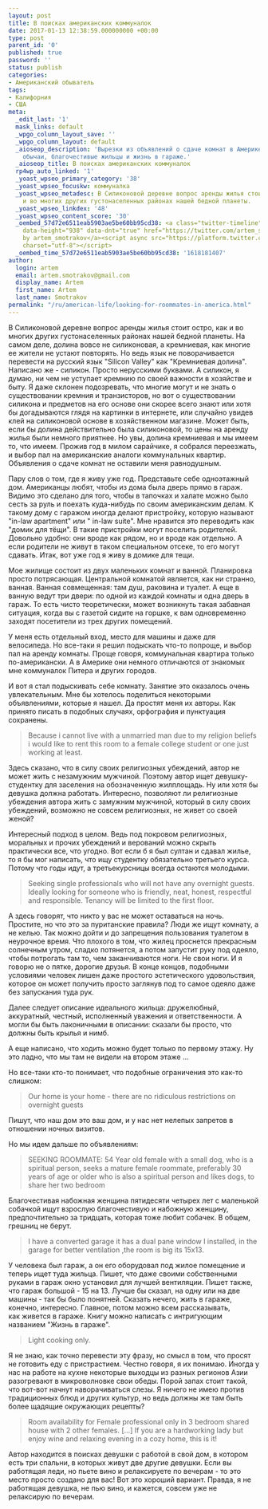```yaml
---
layout: post
title: В поисках американских коммуналок
date: 2017-01-13 12:38:59.000000000 +00:00
type: post
parent_id: '0'
published: true
password: ''
status: publish
categories:
- Американский обыватель
tags:
- Калифорния
- США
meta:
  _edit_last: '1'
  mask_links: default
  _wpgo_column_layout_save: ''
  _wpgo_column_layout: default
  _aioseop_description: 'Вырезки из объявлений о сдаче комнат в Америке: пуританские
    обычаи, благочестивые жильцы и жизнь в гараже.'
  _aioseop_title: В поисках американских коммуналок
  rp4wp_auto_linked: '1'
  _yoast_wpseo_primary_category: '38'
  _yoast_wpseo_focuskw: коммуналка
  _yoast_wpseo_metadesc: В Силиконовой деревне вопрос аренды жилья стоит остро, как
    и во многих других густонаселенных районах нашей бедной планеты.
  _yoast_wpseo_linkdex: '48'
  _yoast_wpseo_content_score: '30'
  _oembed_57d72e6511eab5903ae5be60bb95cd38: <a class="twitter-timeline" data-width="625"
    data-height="938" data-dnt="true" href="https://twitter.com/artem_smotrakov?ref_src=twsrc%5Etfw">Tweets
    by artem_smotrakov</a><script async src="https://platform.twitter.com/widgets.js"
    charset="utf-8"></script>
  _oembed_time_57d72e6511eab5903ae5be60bb95cd38: '1618181407'
author:
  login: artem
  email: artem.smotrakov@gmail.com
  display_name: Artem
  first_name: Artem
  last_name: Smotrakov
permalink: "/ru/american-life/looking-for-roommates-in-america.html"
---
```

В Силиконовой деревне&nbsp;вопрос аренды жилья стоит остро, как и во многих других густонаселенных районах нашей бедной планеты. На самом деле, долина вовсе не силиконовая, а кремниевая, как многие ее жители не устают повторять. Но ведь язык не поворачивается перевести на русский язык&nbsp;"Silicon Valley" как "Кремниевая долина". Написано же - силикон. Просто&nbsp;нерусскими буквами. А силикон, я думаю, ни чем не уступает кремнию по своей важности в хозяйстве и быту. Я даже склонен подозревать, что многие&nbsp;могут и не знать о существовании кремния и транзисторов, но вот о существовании силикона и предметов на его основе они скорее всего знают или хотя бы догадываются глядя на картинки в интернете, или случайно увидев клей на силиконовой основе в хозяйственном магазине. Может&nbsp;быть, если бы долина действительно была силиконовой, то цены на аренду жилья были немного приятнее. Но увы, долина кремниевая и мы имеем то, что имеем. Прожив год в милом сарайчике, я собрался переезжать, и выбор пал на американские аналоги коммунальных квартир. Объявления о сдаче комнат не оставили меня равнодушным.

<!--more-->

Пару слов о том, где я живу уже год. Представьте себе одноэтажный дом. Американцы любят, чтобы из дома была дверь прямо в гараж. Видимо это сделано для того, чтобы в тапочках и халате можно было сесть за руль и поехать куда-нибудь по своим американским делам. К такому дому с гаражом иногда делают пристройку, которую называют "in-law apartment" или " in-law suite". Мне нравится это переводить как "домик для тёщи". В такие пристройки могут поселить родителей. Довольно удобно: они вроде как рядом, но и вроде как отдельно. А если родители не живут в таком специальном отсеке, то его могут сдавать. Итак, вот уже год я живу в домике для тещи.

Мое жилище состоит из двух маленьких комнат и ванной. Планировка просто потрясающая. Центральной комнатой является, как ни странно, ванная. Ванная совмещенная: там душ, раковина и туалет. А еще в ванную ведут три двери: по одной из каждой комнаты и одна дверь в гараж. То есть чисто теоретически, может возникнуть такая забавная ситуация, когда вы с газетой сидите на горшке, к вам одновременно заходят посетители из трех других помещений.

У меня есть отдельный вход, место для машины и даже для велосипеда. Но все-таки я решил подыскать что-то попроще, и выбор пал на аренду комнаты. Проще говоря, коммунальная квартира только по-американски. А в Америке они немного отличаются от знакомых мне коммуналок Питера и других городов.

И вот я стал подыскивать себе комнату. Занятие это оказалось очень увлекательным. Мне бы хотелось поделиться некоторыми объявлениями, которые я нашел. Да простят меня их авторы. Как принято писать в подобных случаях, орфография и пунктуация сохранены.

> Because i cannot live with a unmarried man due to my religion beliefs i would like to rent this room to a female college student or one just working at least.

Здесь сказано, что в силу своих религиозных убеждений, автор не может жить с незамужним мужчиной. Поэтому автор ищет девушку-студентку для заселения на обозначенную жилплощадь. Ну или хотя бы девушка должна работать. Интересно,&nbsp;позволяют ли религиозные убеждения автора жить с замужним мужчиной, который в силу своих убеждений, возможно не совсем религиозных, не живет со своей женой?

Интересный подход в целом. Ведь под покровом религиозных, моральных и прочих убеждений и верований можно скрыть практически все, что угодно. Вот если б я был султан и сдавал жилье, то я бы мог написать, что ищу студентку обязательно третьего курса. Потому что годы идут, а третьекурсницы всегда остаются молодыми.

> Seeking single professionals who will not have any overnight guests. Ideally looking for someone who is friendly, neat, honest, respectful and responsible. Tenancy will be limited to the first floor.

А здесь говорят, что никто у вас не может оставаться на ночь. Простите, но что это за пуританские правила? Люди же ищут комнату, а не келью. Так можно дойти и до запрещения пользования туалетом в неурочное время. Что плохого в том, что жилец проснется прекрасным солнечным утром, сладко потянется, а потом запустит руку под одеяло, чтобы потрогать там то, чем заканчиваются ноги. Не свои ноги. И я говорю не о пятке, дорогие друзья. В конце концов, подобными условиями человек лишен даже простого эстетического удовольствия, которое он может получить просто заглянув под то самое одеяло даже без запускания туда рук.

Далее следует описание идеального жильца: дружелюбный, аккуратный, честный, исполненный уважения и ответственности. А могли бы быть лаконичными в описании: сказали бы просто, что должны быть крылья и нимб.

А еще написано, что ходить можно будет только по первому этажу. Ну это ладно, что мы там не видели на втором этаже ...

Но все-таки кто-то понимает, что подобные ограничения это как-то слишком:

> Our home is your home - there are no ridiculous restrictions on overnight guests

Пишут, что наш дом это ваш дом, и у нас нет нелепых запретов в отношении ночных визитов.

Но мы идем дальше по объявлениям:

> SEEKING ROOMMATE: 54 Year old female with a small dog, who is a spiritual person, seeks a mature female roommate, preferably 30 years of age or older who is also a spiritual person and likes dogs, to share her two bedroom

Благочестивая набожная женщина пятидесяти четырех лет с маленькой собачкой ищут взрослую благочестивую и набожную женщину, предпочтительно за тридцать, которая тоже любит собачек. В общем, грешниц не берут.

> I have a converted garage it has a dual pane window I installed, in the garage for better ventilation ,the room is big its 15x13.

У человека был гараж, а он его оборудовал под жилое помещение и теперь ищет туда жильца. Пишет, что даже своими собственными руками в гараж&nbsp;окно установил для лучшей вентиляции. Пишет также, что гараж большой - 15 на 13. Лучше бы сказал, на одну или на две машины - так бы было понятней. Сказать нечего, жить в гараже, конечно, интересно. Главное, потом можно всем рассказывать, как&nbsp;живется в гараже. Книгу можно написать с интригующим названием "Жизнь в гараже".

> Light cooking only.

Я не знаю, как точно перевести эту фразу, но смысл в том, что просят не готовить еду с пристрастием. Честно говоря, я их понимаю. Иногда у нас на работе на кухне некоторые выходцы из разных регионов Азии разогревают в микроволновке свои обеды. Порой запах стоит такой, что вот-вот начнут наворачиваться слезы. Я ничего не имею против традиционных блюд и других культур, но ведь должны же там быть более щадящие окружающих рецепты?

> Room availability for Female professional only in 3 bedroom shared house with 2 other females. [...]&nbsp;If you are a hardworking lady but enjoy wine and relaxing evening in a cozy home, this is it!

Автор находится в поисках девушки с работой в свой дом, в котором есть три спальни, в которых живут две другие девушки. Если вы работящая леди, но пьете вино и релаксируете по вечерам - то это место просто создано для вас! Вот это хороший вариант. Правда, я не работящая девушка, не пью вино, и кажется, совсем уже не релаксирую по вечерам.

